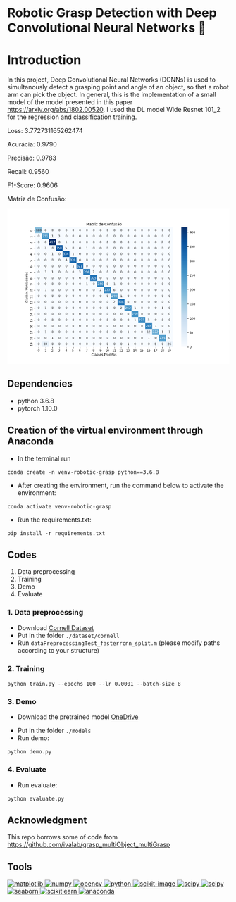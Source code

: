 # Robotic Grasp Detection with Deep Convolutional Neural Networks 🤖

# Introduction

In this project, Deep Convolutional Neural Networks (DCNNs) is used to simultanously detect a grasping point and angle of an object, so that a robot arm can pick the object. In general, this is the implementation of a small model of the model presented in this paper https://arxiv.org/abs/1802.00520. I used the DL model Wide Resnet 101_2 for the regression and classification training.

Loss: 3.772731165262474

Acurácia: 0.9790

Precisão: 0.9783

Recall: 0.9560

F1-Score: 0.9606

Matriz de Confusão:

![Matriz de Confusão](matriz_de_confusao.png)

## Dependencies

- python 3.6.8
- pytorch 1.10.0

## Creation of the virtual environment through Anaconda

- In the terminal run

```
conda create -n venv-robotic-grasp python==3.6.8
```

- After creating the environment, run the command below to activate the environment:

```
conda activate venv-robotic-grasp
```

- Run the requirements.txt:

```
pip install -r requirements.txt
```

## Codes

1. Data preprocessing
2. Training
3. Demo
4. Evaluate

### 1. Data preprocessing

- Download [Cornell Dataset](https://www.kaggle.com/datasets/oneoneliu/cornell-grasp)
- Put in the folder `./dataset/cornell`
- Run `dataPreprocessingTest_fasterrcnn_split.m` (please modify paths according to your structure)

### 2. Training

```
python train.py --epochs 100 --lr 0.0001 --batch-size 8
```

### 3. Demo

- Download the pretrained model [OneDrive](https://cinufpe-my.sharepoint.com/personal/eq_tecnica_softex_cin_ufpe_br/_layouts/15/onedrive.aspx?ga=1&id=%2Fpersonal%2Feq%5Ftecnica%5Fsoftex%5Fcin%5Fufpe%5Fbr%2FDocuments%2FTCCs%20Residentes%202023%2Fkaroline%5Fsilva%2Fweights)
<!-- - Download the pretrained model [Google Drive](https://drive.google.com/file/d/14WJXHpu5eSzzy299qf764q8J1Zj-DIyM/view?usp=sharing) -->
- Put in the folder `./models`
- Run demo:

```
python demo.py
```

### 4. Evaluate

- Run evaluate:

```
python evaluate.py
```

## Acknowledgment

This repo borrows some of code from
https://github.com/ivalab/grasp_multiObject_multiGrasp

## Tools

<p align="left"> <a href="https://matplotlib.org/" target="_blank" rel="noreferrer"> <img src="https://upload.wikimedia.org/wikipedia/commons/thumb/0/01/Created_with_Matplotlib-logo.svg/2048px-Created_with_Matplotlib-logo.svg.png" alt="matplotlib" width="40" height="40"/> </a> <a href="https://numpy.org/" target="_blank" rel="noreferrer"> <img src="https://user-images.githubusercontent.com/50221806/86498201-a8bd8680-bd39-11ea-9d08-66b610a8dc01.png" alt="numpy" width="40" height="40"/> </a> <a href="https://opencv.org/" target="_blank" rel="noreferrer"> <img src="https://github.com/opencv/opencv/wiki/logo/OpenCV_logo_no_text.png" alt="opencv" width="40" height="40"/> </a> <a href="https://www.python.org/" target="_blank" rel="noreferrer"> <img src="https://upload.wikimedia.org/wikipedia/commons/thumb/c/c3/Python-logo-notext.svg/1869px-Python-logo-notext.svg.png" alt="python" width="40" height="40"/> </a> <a href="https://scikit-image.org/" target="_blank" rel="noreferrer"> <img src="https://upload.wikimedia.org/wikipedia/commons/3/38/Scikit-image_logo.png" alt="scikit-image" width="40" height="40"/> </a> <a href="https://scipy.org/" target="_blank" rel="noreferrer"> <img src="https://upload.wikimedia.org/wikipedia/commons/thumb/b/b2/SCIPY_2.svg/1200px-SCIPY_2.svg.png" alt="scipy" width="40" height="40"/> </a> <a href="https://pytorch.org/" target="_blank" rel="noreferrer"> <img src="https://upload.wikimedia.org/wikipedia/commons/thumb/1/10/PyTorch_logo_icon.svg/640px-PyTorch_logo_icon.svg.png" alt="scipy" width="35" height="40"/> </a> <a href="https://seaborn.pydata.org/installing.html" target="_blank" rel="noreferrer"> <img src="https://seeklogo.com/images/S/seaborn-logo-244EB2DEC5-seeklogo.com.png" alt="seaborn" width="40" height="40"/> </a> <a href="https://scikit-learn.org/stable/" target="_blank" rel="noreferrer"> <img src="https://upload.wikimedia.org/wikipedia/commons/thumb/0/05/Scikit_learn_logo_small.svg/2560px-Scikit_learn_logo_small.svg.png" alt="scikitlearn" width="75" height="40"/> </a> <a href="https://anaconda.org/anaconda/python" target="_blank" rel="noreferrer"> <img src="https://anaconda.org/static/img/anaconda-symbol.svg" alt="anaconda" width="40" height="40"/> </a> </p>
